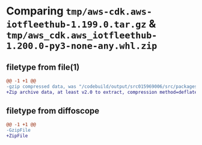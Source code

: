 # Comparing `tmp/aws-cdk.aws-iotfleethub-1.199.0.tar.gz` & `tmp/aws_cdk.aws_iotfleethub-1.200.0-py3-none-any.whl.zip`

## filetype from file(1)

```diff
@@ -1 +1 @@
-gzip compressed data, was "/codebuild/output/src015969006/src/packages/@aws-cdk/aws-iotfleethub/dist/python/aws-cdk.aws-iotfleethub-1.199.0.tar", last modified: Thu Apr 20 17:20:26 2023, max compression
+Zip archive data, at least v2.0 to extract, compression method=deflate
```

## filetype from diffoscope

```diff
@@ -1 +1 @@
-GzipFile
+ZipFile
```

